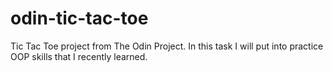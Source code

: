 # odin-tic-tac-toe
Tic Tac Toe project from The Odin Project. In this task I will put into practice OOP skills that I recently learned.
